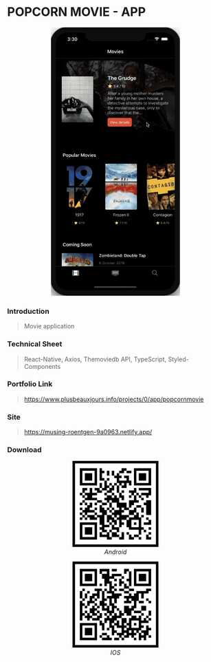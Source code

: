 # POPCORN MOVIE - APP

<p align="center" >
  <img src="https://github.com/plusbeauxjours/web-plusbeauxjours/blob/master/src/Images/App/Movie_app/Movie_app_video.gif" >
  <br>
</p>

### Introduction

> Movie application

### Technical Sheet

> React-Native, Axios, Themoviedb API, TypeScript, Styled-Components

### Portfolio Link

> https://www.plusbeauxjours.info/projects/0/app/popcornmovie

### Site

> https://musing-roentgen-9a0963.netlify.app/

### Download

<span>
  <p align="center" >
    <img src="https://github.com/plusbeauxjours/web-plusbeauxjours/blob/master/src/Images/App/Movie_app/MovieApp_Android.jpg" width="200"height="200" >
    <br>
    <em>Android</em>
  </p>
  <p align="center" >
    <img src="https://github.com/plusbeauxjours/web-plusbeauxjours/blob/master/src/Images/App/Movie_app/MovieApp_IOS.jpg" width="200"height="200" >
    <br>
    <em>IOS</em>
  </p>
</span>
